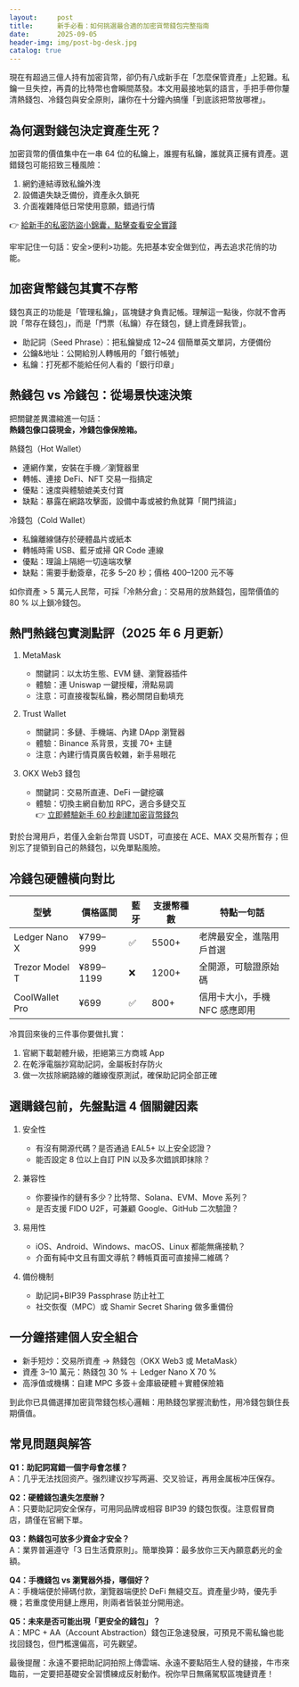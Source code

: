 ```yaml
---
layout:     post
title:      新手必看：如何挑選最合適的加密貨幣錢包完整指南
date:       2025-09-05
header-img: img/post-bg-desk.jpg
catalog: true
---
```


現在有超過三億人持有加密貨幣，卻仍有八成新手在「怎麼保管資產」上犯難。私鑰一旦失控，再貴的比特幣也會瞬間蒸發。本文用最接地氣的語言，手把手帶你釐清熱錢包、冷錢包與安全原則，讓你在十分鐘內搞懂「到底該把幣放哪裡」。

## 為何選對錢包決定資產生死？

加密貨幣的價值集中在一串 64 位的私鑰上，誰握有私鑰，誰就真正擁有資產。選錯錢包可能招致三種風險：

1. 網釣連結導致私鑰外洩  
2. 設備遺失缺乏備份，資產永久鎖死  
3. 介面複雜降低日常使用意願，錯過行情

👉 [給新手的私密防盜小錦囊，點擊查看安全實踐](https://okxdog.com/)

牢牢記住一句話：安全>便利>功能。先把基本安全做到位，再去追求花俏的功能。

## 加密貨幣錢包其實不存幣

錢包真正的功能是「管理私鑰」，區塊鏈才負責記帳。理解這一點後，你就不會再說「幣存在錢包」，而是「門票（私鑰）存在錢包，鏈上資產歸我管」。

- 助記詞（Seed Phrase）：把私鑰變成 12~24 個簡單英文單詞，方便備份  
- 公鑰&地址：公開給別人轉帳用的「銀行帳號」  
- 私鑰：打死都不能給任何人看的「銀行印章」

## 熱錢包 vs 冷錢包：從場景快速決策

把關鍵差異濃縮進一句話：  
**熱錢包像口袋現金，冷錢包像保險箱。**

熱錢包（Hot Wallet）  
- 連網作業，安裝在手機／瀏覽器里  
- 轉帳、連接 DeFi、NFT 交易一指搞定  
- 優點：速度與體驗媲美支付寶  
- 缺點：暴露在網路攻擊面，設備中毒或被釣魚就算「開門揖盜」

冷錢包（Cold Wallet）  
- 私鑰離線儲存於硬體晶片或紙本  
- 轉帳時需 USB、藍牙或掃 QR Code 連線  
- 優點：理論上隔絕一切遠端攻擊  
- 缺點：需要手動簽章，花多 5–20 秒；價格 400–1200 元不等

如你資產 > 5 萬元人民幣，可採「冷熱分倉」：交易用的放熱錢包，囤幣價值的 80 % 以上鎖冷錢包。

## 熱門熱錢包實測點評（2025 年 6 月更新）

1. MetaMask  
   - 關鍵詞：以太坊生態、EVM 鏈、瀏覽器插件  
   - 體驗：連 Uniswap 一鍵授權，滑點易調  
   - 注意：可直接複製私鑰，務必關閉自動填充

2. Trust Wallet  
   - 關鍵詞：多鏈、手機端、內建 DApp 瀏覽器  
   - 體驗：Binance 系背景，支援 70+ 主鏈  
   - 注意：內建行情頁廣告較雜，新手易眼花

3. OKX Web3 錢包  
   - 關鍵詞：交易所直連、DeFi 一鍵挖礦  
   - 體驗：切換主網自動加 RPC，適合多鏈交互  
   👉 [立即體驗新手 60 秒創建加密貨幣錢包](https://okxdog.com/)

對於台灣用戶，若僅入金新台幣買 USDT，可直接在 ACE、MAX 交易所暫存；但別忘了提領到自己的熱錢包，以免單點風險。

## 冷錢包硬體橫向對比

| 型號 | 價格區間 | 藍牙 | 支援幣種數 | 特點一句話 |
|---|---|---|---|---|
Ledger Nano X | ¥799–999 | ✅ | 5500+ | 老牌最安全，進階用戶首選  
Trezor Model T | ¥899–1199 | ❌ | 1200+ | 全開源，可驗證原始碼  
CoolWallet Pro | ¥699 | ✅ | 800+ | 信用卡大小，手機 NFC 感應即用  

冷買回來後的三件事你要做扎實：  
1. 官網下載韌體升級，拒絕第三方商城 App  
2. 在乾淨電腦抄寫助記詞，金屬板封存防火  
3. 做一次拔除網路線的離線復原測試，確保助記詞全部正確

## 選購錢包前，先盤點這 4 個關鍵因素

1. 安全性  
   - 有沒有開源代碼？是否通過 EAL5+ 以上安全認證？  
   - 能否設定 8 位以上自訂 PIN 以及多次錯誤即抹除？

2. 兼容性  
   - 你要操作的鏈有多少？比特幣、Solana、EVM、Move 系列？  
   - 是否支援 FIDO U2F，可兼顧 Google、GitHub 二次驗證？

3. 易用性  
   - iOS、Android、Windows、macOS、Linux 都能無痛接軌？  
   - 介面有純中文且有圖文導航？轉帳頁面可直接掃二維碼？

4. 備份機制  
   - 助記詞+BIP39 Passphrase 防止社工  
   - 社交恢復（MPC）或 Shamir Secret Sharing 做多重備份

## 一分鐘搭建個人安全組合

- 新手短炒：交易所資產 → 熱錢包（OKX Web3 或 MetaMask）  
- 資產 3–10 萬元：熱錢包 30 % ＋ Ledger Nano X 70 %  
- 高淨值或機構：自建 MPC 多簽＋金庫級硬體＋實體保險箱

到此你已具備選擇加密貨幣錢包核心邏輯：用熱錢包掌握流動性，用冷錢包鎖住長期價值。

## 常見問題與解答

**Q1：助記詞寫錯一個字母會怎樣？**  
A：几乎无法找回资产。强烈建议抄写两遍、交叉验证，再用金属板冲压保存。

**Q2：硬體錢包遺失怎麼辦？**  
A：只要助記詞安全保存，可用同品牌或相容 BIP39 的錢包恢復。注意假冒商店，請僅在官網下單。

**Q3：熱錢包可放多少資金才安全？**  
A：業界普遍遵守「3 日生活費原則」。簡單換算：最多放你三天內願意虧光的金額。

**Q4：手機錢包 vs 瀏覽器外掛，哪個好？**  
A：手機端便於掃碼付款，瀏覽器端便於 DeFi 無縫交互。資產量少時，優先手機；若重度使用鏈上應用，則兩者皆裝並分開用途。

**Q5：未來是否可能出現「更安全的錢包」？**  
A：MPC + AA（Account Abstraction）錢包正急速發展，可預見不需私鑰也能找回錢包，但門檻還偏高，可先觀望。

最後提醒：永遠不要把助記詞拍照上傳雲端、永遠不要點陌生人發的鏈接，牛市來臨前，一定要把基礎安全習慣練成反射動作。祝你早日無痛駕馭區塊鏈資產！